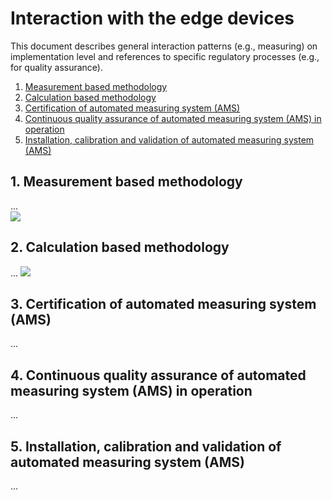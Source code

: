 # Interaction with the edge devices

This document describes general interaction patterns (e.g., measuring) on implementation level and references to specific regulatory processes (e.g., for quality assurance).

1. [Measurement based methodology](#1-measurement-based-methodology)
2. [Calculation based methodology](#2-calculation-based-methodology)
3. [Certification of automated measuring system (AMS)](#3-certification-of-automated-measuring-system-ams)
4. [Continuous quality assurance of automated measuring system (AMS) in operation](#4-continuous-quality-assurance-of-automated-measuring-system-ams-in-operation)
5. [Installation, calibration and validation of automated measuring system (AMS)](#5-installation-calibration-and-validation-of-automated-measuring-system-ams)



## 1. Measurement based methodology
...        
 <img src="../pictures/measurement-based-method.png"/> 

## 2. Calculation based methodology
...
<img src="../pictures/calculation-based-method.png"/> 

## 3. Certification of automated measuring system (AMS)
...

## 4. Continuous quality assurance of automated measuring system (AMS) in operation
...

## 5. Installation, calibration and validation of automated measuring system (AMS)
...
